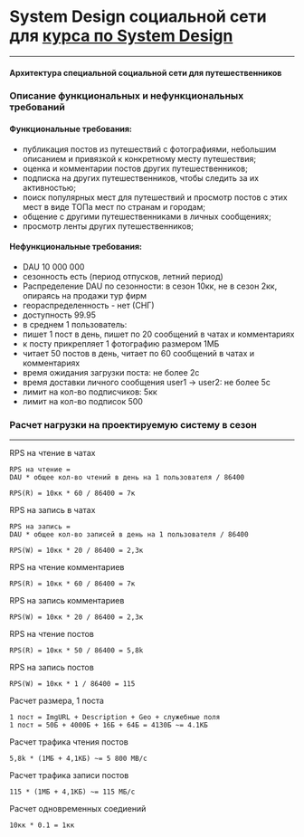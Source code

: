 # System Design социальной сети для [курса по System Design](https://balun.courses/courses/system_design)
<hr>

#### Архитектура cпециальной социальной сети для путешественников

### Описание функциональных и нефункциональных требований 

#### Функциональные требования:

- публикация постов из путешествий с фотографиями, небольшим описанием и привязкой к конкретному месту путешествия;
- оценка и комментарии постов других путешественников;
- подписка на других путешественников, чтобы следить за их активностью;
- поиск популярных мест для путешествий и просмотр постов с этих мест в виде ТОПа мест по странам и городам;
- общение с другими путешественниками в личных сообщениях;
- просмотр ленты других путешественников;
#### Нефункциональные требования:

- DAU 10 000 000
- сезонность есть (период отпусков, летний период) 
- Распределение DAU по сезонности: в сезон 10кк, не в сезон 2кк, опираясь на продажи тур фирм
- геораспределенность - нет (СНГ)
- доступность 99.95 
- в среднем 1 пользователь: 
- пишет 1 пост в день, пишет по 20 сообщений в чатах и комментариях
- к посту прикрепляет 1 фотографию размером 1МБ
- читает 50 постов в день, читает по 60 сообщений в чатах и комментариях
- время ожидания загрузки поста: не более 2с
- время доставки личного сообщения user1 -> user2: не более 5с
- лимит на кол-во подписчиков: 5кк
- лимит на кол-во подписок 500

### Расчет нагрузки на проектируемую систему в сезон
<hr>

RPS на чтение в чатах
```
RPS на чтение =
DAU * общее кол-во чтений в день на 1 пользователя / 86400

RPS(R) = 10кк * 60 / 86400 = 7к
```

RPS на запись в чатах
```
RPS на запись =
DAU * общее кол-во записей в день на 1 пользователя / 86400

RPS(W) = 10кк * 20 / 86400 = 2,3к
```

RPS на чтение комментариев
```
RPS(R) = 10кк * 60 / 86400 = 7к
```

RPS на запись комментариев
```
RPS(W) = 10кк * 20 / 86400 = 2,3к
```

RPS на чтение постов
```
RPS(R) = 10кк * 50 / 86400 = 5,8k
```

RPS на запись постов
```
RPS(W) = 10кк * 1 / 86400 = 115
```

Расчет размера, 1 поста
```
1 пост = ImgURL + Description + Geo + служебные поля
1 пост = 50Б + 4000Б + 16Б + 64Б = 4130Б ~= 4.1КБ
```

Расчет трафика чтения постов
```
5,8k * (1МБ + 4,1КБ) ~= 5 800 MB/c
```

Расчет трафика записи постов
```
115 * (1МБ + 4,1КБ) ~= 115 МБ/c
```

Расчет одновременных соедиений
```
10кк * 0.1 = 1кк 
```